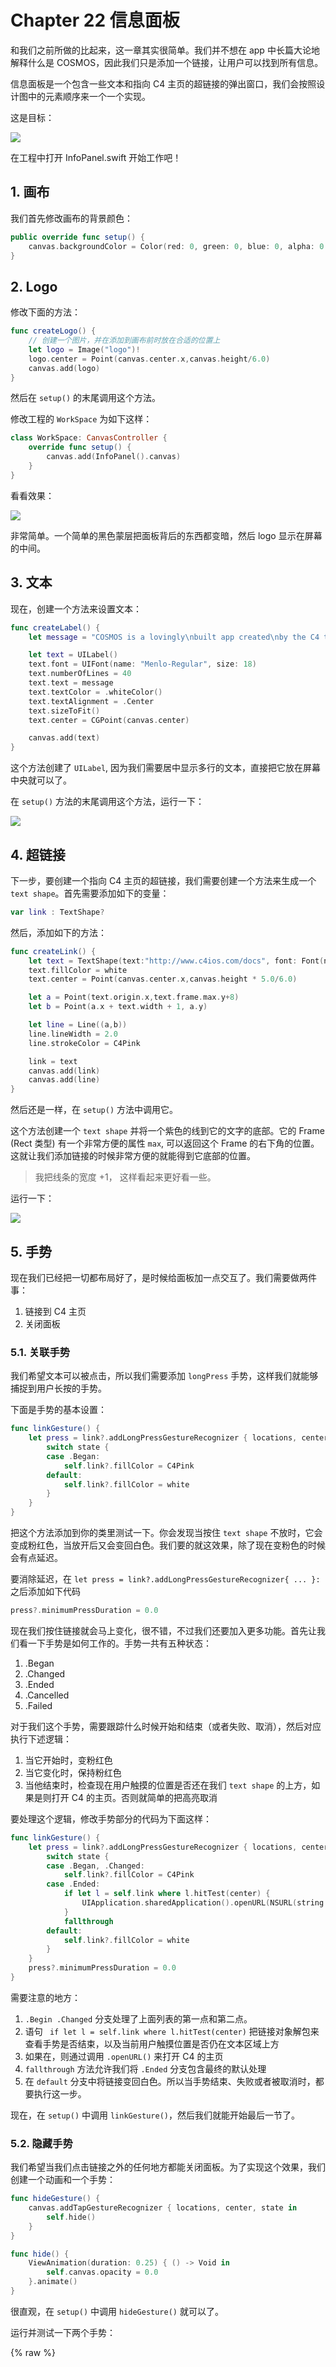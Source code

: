 # Chapter 22 信息面板

和我们之前所做的比起来，这一章其实很简单。我们并不想在 app 中长篇大论地解释什么是 COSMOS，因此我们只是添加一个链接，让用户可以找到所有信息。

信息面板是一个包含一些文本和指向 C4 主页的超链接的弹出窗口，我们会按照设计图中的元素顺序来一个一个实现。

这是目标：

![](http://c4ios.com/images/cosmos/22/01.png)

在工程中打开 InfoPanel.swift 开始工作吧！

## 1. 画布

我们首先修改画布的背景颜色：

```swift
public override func setup() {
    canvas.backgroundColor = Color(red: 0, green: 0, blue: 0, alpha: 0.33)
}
```

## 2. Logo

修改下面的方法：

```swift
func createLogo() {
    // 创建一个图片，并在添加到画布前时放在合适的位置上
    let logo = Image("logo")!
    logo.center = Point(canvas.center.x,canvas.height/6.0)
    canvas.add(logo)
}
```

然后在 `setup()` 的末尾调用这个方法。

修改工程的 `WorkSpace` 为如下这样：

```swift
class WorkSpace: CanvasController {
    override func setup() {
        canvas.add(InfoPanel().canvas)
    }
}
```

看看效果：

![](http://c4ios.com/images/cosmos/22/02.png)


非常简单。一个简单的黑色蒙层把面板背后的东西都变暗，然后 logo 显示在屏幕的中间。

## 3. 文本

现在，创建一个方法来设置文本：

```swift
func createLabel() {
    let message = "COSMOS is a lovingly\nbuilt app created\nby the C4 team.\n\n\nWe hope you enjoy\ncruising the COSMOS.\n\n\nYou can learn how\nto build this app\n on our site at:"

    let text = UILabel()
    text.font = UIFont(name: "Menlo-Regular", size: 18)
    text.numberOfLines = 40
    text.text = message
    text.textColor = .whiteColor()
    text.textAlignment = .Center
    text.sizeToFit()
    text.center = CGPoint(canvas.center)

    canvas.add(text)
}
```

这个方法创建了 `UILabel`, 因为我们需要居中显示多行的文本，直接把它放在屏幕中央就可以了。

在 `setup()` 方法的末尾调用这个方法，运行一下：

![](http://c4ios.com/images/cosmos/22/03.png)

## 4. 超链接

下一步，要创建一个指向 C4 主页的超链接，我们需要创建一个方法来生成一个 `text shape`。首先需要添加如下的变量：

```swift
var link : TextShape?
```

然后，添加如下的方法：

```swift
func createLink() {
    let text = TextShape(text:"http://www.c4ios.com/docs", font: Font(name: "Menlo-Regular", size: 24))
    text.fillColor = white
    text.center = Point(canvas.center.x,canvas.height * 5.0/6.0)

    let a = Point(text.origin.x,text.frame.max.y+8)
    let b = Point(a.x + text.width + 1, a.y)

    let line = Line((a,b))
    line.lineWidth = 2.0
    line.strokeColor = C4Pink

    link = text
    canvas.add(link)
    canvas.add(line)
}
```

然后还是一样，在 `setup()` 方法中调用它。

这个方法创建一个 `text shape` 并将一个紫色的线到它的文字的底部。它的 Frame (Rect 类型) 有一个非常方便的属性 `max`, 可以返回这个 Frame 的右下角的位置。这就让我们添加链接的时候非常方便的就能得到它底部的位置。


> 我把线条的宽度 +1， 这样看起来更好看一些。

运行一下：

![](http://c4ios.com/images/cosmos/22/04.png)

## 5. 手势

现在我们已经把一切都布局好了，是时候给面板加一点交互了。我们需要做两件事：

1. 链接到 C4 主页
2. 关闭面板

### 5.1. 关联手势

我们希望文本可以被点击，所以我们需要添加 `longPress` 手势，这样我们就能够捕捉到用户长按的手势。

下面是手势的基本设置：

```swift
func linkGesture() {
    let press = link?.addLongPressGestureRecognizer { locations, center, state in
        switch state {
        case .Began:
            self.link?.fillColor = C4Pink
        default:
            self.link?.fillColor = white
        }
    }
}
```

把这个方法添加到你的类里测试一下。你会发现当按住 `text shape` 不放时，它会变成粉红色，当放开后又会变回白色。我们要的就这效果，除了现在变粉色的时候会有点延迟。

要消除延迟，在 `let press = link?.addLongPressGestureRecognizer{ ... }:` 之后添加如下代码

```swift
press?.minimumPressDuration = 0.0
```

现在我们按住链接就会马上变化，很不错，不过我们还要加入更多功能。首先让我们看一下手势是如何工作的。手势一共有五种状态：

1. .Began 
2. .Changed
3. .Ended
4. .Cancelled
5. .Failed


对于我们这个手势，需要跟踪什么时候开始和结束（或者失败、取消），然后对应执行下述逻辑：

1. 当它开始时，变粉红色
2. 当它变化时，保持粉红色
3. 当他结束时，检查现在用户触摸的位置是否还在我们 `text shape` 的上方，如果是则打开 C4 的主页。否则就简单的把高亮取消


要处理这个逻辑，修改手势部分的代码为下面这样：

```swift
func linkGesture() {
    let press = link?.addLongPressGestureRecognizer { locations, center, state in
        switch state {
        case .Began, .Changed:
            self.link?.fillColor = C4Pink
        case .Ended:
            if let l = self.link where l.hitTest(center) { 
                UIApplication.sharedApplication().openURL(NSURL(string:"http://http://www.c4ios.com/cosmos/")!)
            }
            fallthrough
        default:
            self.link?.fillColor = white
        }
    }
    press?.minimumPressDuration = 0.0
}
```

需要注意的地方：

1. `.Begin .Changed` 分支处理了上面列表的第一点和第二点。
2. 语句 ` if let l = self.link where l.hitTest(center)` 把链接对象解包来查看手势是否结束，以及当前用户触摸位置是否仍在文本区域上方
3. 如果在，则通过调用 `.openURL()` 来打开 C4 的主页
4. `fallthrough` 方法允许我们将 `.Ended` 分支包含最终的默认处理
5. 在 `default` 分支中将链接变回白色。所以当手势结束、失败或者被取消时，都要执行这一步。

现在，在 `setup()` 中调用 `linkGesture()`，然后我们就能开始最后一节了。

### 5.2. 隐藏手势

我们希望当我们点击链接之外的任何地方都能关闭面板。为了实现这个效果，我们创建一个动画和一个手势：

```swift
func hideGesture() {
    canvas.addTapGestureRecognizer { locations, center, state in
        self.hide()
    }
}
```

```swift
func hide() {
    ViewAnimation(duration: 0.25) { () -> Void in
        self.canvas.opacity = 0.0
    }.animate()
}
```

很直观，在 `setup()` 中调用 `hideGesture()`  就可以了。

运行并测试一下两个手势：

{% raw %}
  <video id="my-video" class="video-js" controls preload="auto" width="1000" height="400"
  poster="MY_VIDEO_POSTER.jpg" data-setup="{}">
  <source src="https://zippy.gfycat.com/EasygoingAggressiveBergerpicard.mp4" type='video/mp4'>
  <p class="vjs-no-js">
    To view this video please enable JavaScript, and consider upgrading to a web browser that
    <a href="http://videojs.com/html5-video-support/" target="_blank">supports HTML5 video</a>
  </p>
  </video>
{% endraw %}

### 5.3. 显示

我们还需要一个方法来显示面板，下一章会用到。

添加如下代码到类里：

```swift
func show() {
    ViewAnimation(duration: 0.25) { () -> Void in
        self.canvas.opacity = 1.0
    }.animate()
}
```

## 6. 下一步

我们会创建 COSMOS 的最后一个主要组件。在下一章中我们会把各个组件组合成我们最后的 app。

这是 [InfoPanel.swift](https://gist.github.com/C4Framework/d14b7598cabc6ae95f8c) 的代码。

干得不错！
